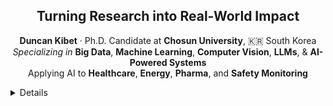 <!-- Cool Title and Summary -->
<h2 align="center"> Turning Research into Real-World Impact</h2>

<p align="center">
  <strong>Duncan Kibet</strong> · Ph.D. Candidate at <strong>Chosun University</strong>, 🇰🇷 South Korea  
  <br>
  <em>Specializing in</em> <b>Big Data</b>, <b>Machine Learning</b>, <b>Computer Vision</b>, <b>LLMs</b>, & <b>AI-Powered Systems</b>  
  <br>
  Applying AI to <b>Healthcare</b>, <b>Energy</b>, <b>Pharma</b>, and <b>Safety Monitoring</b>
</p>

<details>
<summary> Details</summary>
<p align="center">
  🔗 <a href="https://about-duncan.web.app" target="_blank"><b>More about me</b></a>
</p>
<!-- ASCII ART HEADER -->
<!-- Stylized ASCII Art Header for Duncan Kibet -->

<pre align="center">
  ██████╗ ██╗   ██╗███╗   ██╗ ██████╗ ██████╗ 
 ██╔═══██╗██║   ██║████╗  ██║██╔════╝██╔═══██╗
 ██║   ██║██║   ██║██╔██╗ ██║██║     ██║   ██║
 ██║   ██║██║   ██║██║╚██╗██║██║     ██║   ██║
 ╚██████╔╝╚██████╔╝██║ ╚████║╚██████╗╚██████╔╝
  ╚═════╝  ╚═════╝ ╚═╝  ╚═══╝ ╚═════╝ ╚═════╝ 
</pre>
